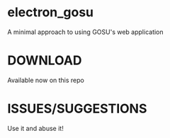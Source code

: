 # electron_gosu
A minimal approach to using GOSU's web application

# DOWNLOAD
Available now on this repo

# ISSUES/SUGGESTIONS
Use it and abuse it!
